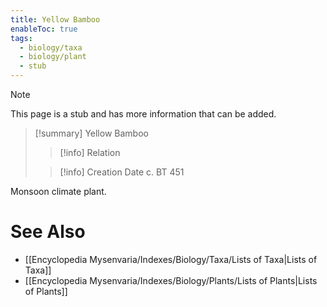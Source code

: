 ```yaml
---
title: Yellow Bamboo
enableToc: true
tags:
  - biology/taxa
  - biology/plant
  - stub
---
```


> [!note]
> This page is a stub and has more information that can be added.

> [!summary] Yellow Bamboo
> > [!info] Relation
>
> > [!info] Creation Date
> > c. BT 451

Monsoon climate plant.

# See Also
- [[Encyclopedia Mysenvaria/Indexes/Biology/Taxa/Lists of Taxa|Lists of Taxa]]
- [[Encyclopedia Mysenvaria/Indexes/Biology/Plants/Lists of Plants|Lists of Plants]]
